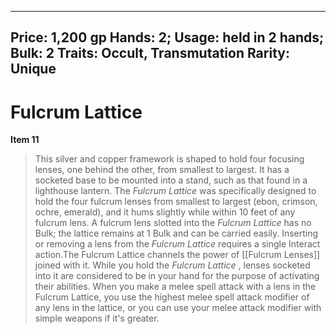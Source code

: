 
---
Price: 1,200 gp
Hands: 2;
Usage: held in 2 hands;
Bulk: 2
Traits: Occult, Transmutation
Rarity: Unique
---

# Fulcrum Lattice

**Item 11**

> This silver and copper framework is shaped to hold four focusing lenses, one behind the other, from smallest to largest. It has a socketed base to be mounted into a stand, such as that found in a lighthouse lantern. The *Fulcrum Lattice* was specifically designed to hold the four fulcrum lenses from smallest to largest (ebon, crimson, ochre, emerald), and it hums slightly while within 10 feet of any fulcrum lens. A fulcrum lens slotted into the *Fulcrum Lattice* has no Bulk; the lattice remains at 1 Bulk and can be carried easily. Inserting or removing a lens from the *Fulcrum Lattice* requires a single Interact action.The Fulcrum Lattice channels the power of [[Fulcrum Lenses]] joined with it. While you hold the *Fulcrum Lattice* , lenses socketed into it are considered to be in your hand for the purpose of activating their abilities. When you make a melee spell attack with a lens in the Fulcrum Lattice, you use the highest melee spell attack modifier of any lens in the lattice, or you can use your melee attack modifier with simple weapons if it's greater.
